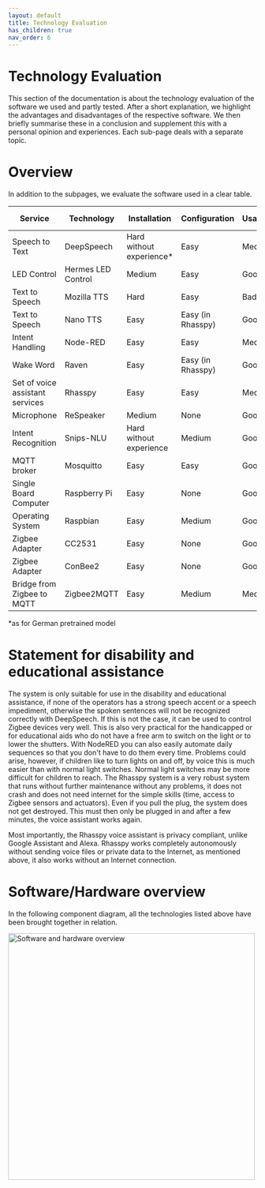 ```yaml
---
layout: default 
title: Technology Evaluation 
has_children: true 
nav_order: 6
---
```


# Technology Evaluation

This section of the documentation is about the technology evaluation of the software we used and partly tested. After a
short explanation, we highlight the advantages and disadvantages of the respective software. We then briefly summarise
these in a conclusion and supplement this with a personal opinion and experiences. Each sub-page deals with a separate
topic.

# Overview

In addition to the subpages, we evaluate the software used in a clear table.

| Service                         | Technology         | Installation             | Configuration     | Usability | Error rate | Documentation |
|---------------------------------|--------------------|--------------------------|-------------------|-----------|------------|---------------|
| Speech to Text                  | DeepSpeech         | Hard without experience* | Easy              | Medium    | High       | Good          |
| LED Control                     | Hermes LED Control | Medium                   | Easy              | Good      | None       | Medium        |
| Text to Speech                  | Mozilla TTS        | Hard                     | Easy              | Bad       | Medium     | Medium        |
| Text to Speech                  | Nano TTS           | Easy                     | Easy (in Rhasspy) | Good      | None       | Bad           |
| Intent Handling                 | Node-RED           | Easy                     | Easy              | Medium    | Low        | Good          |
| Wake Word                       | Raven              | Easy                     | Easy (in Rhasspy) | Good      | Low        | Good          |
| Set of voice assistant services | Rhasspy            | Easy                     | Easy              | Medium    | None       | Good          |
| Microphone                      | ReSpeaker          | Medium                   | None              | Good      | None       | Good          |
| Intent Recognition              | Snips-NLU          | Hard without experience  | Medium            | Good      | Low        | Good          |
| MQTT broker                     | Mosquitto          | Easy                     | Easy              | Good      | None       | Good          |
| Single Board Computer           | Raspberry Pi       | Easy                     | None              | Good      | None       | Good          |
| Operating System                | Raspbian           | Easy                     | Medium            | Good      | Medium     | Good          |
| Zigbee Adapter                  | CC2531             | Easy                     | None              | Good      | None       | Medium        |
| Zigbee Adapter                  | ConBee2            | Easy                     | None              | Good      | None       | Good          |
| Bridge from Zigbee to MQTT      | Zigbee2MQTT        | Easy                     | Medium            | Medium    | None       | Good          |

*as for German pretrained model

# Statement for disability and educational assistance
The system is only suitable for use in the disability and educational assistance, if none of the operators has a strong 
speech accent or a speech impediment, otherwise the spoken sentences will not be recognized correctly with DeepSpeech. 
If this is not the case, it can be used to control Zigbee devices very well. This is also very practical for the 
handicapped or for educational aids who do not have a free arm to switch on the light or to lower the shutters.
With NodeRED you can also easily automate daily sequences so that you don't have to do them every time.
Problems could arise, however, if children like to turn lights on and off, by voice this is much easier than with normal 
light switches. Normal light switches may be more difficult for children to reach. 
The Rhasspy system is a very robust system that runs without further maintenance without any problems, it does not crash
 and does not need internet for the simple skills (time, access to Zigbee sensors and actuators). Even if you pull the 
 plug, the system does not get destroyed.  This must then only be plugged in and after a few minutes, 
 the voice assistant works again.

Most importantly, the Rhasspy voice assistant is privacy compliant, unlike Google Assistant and Alexa. Rhasspy works 
completely autonomously without sending voice files or private data to the Internet, as mentioned above, it also works 
without an Internet connection.

# Software/Hardware overview

In the following component diagram, all the technologies listed above have been brought together in relation.

<img src='../../assets/diagrams/software_hardware_overview.png' width='500' alt="Software and hardware overview">

